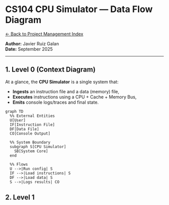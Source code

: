 # CS104 CPU Simulator — Data Flow Diagram

[← Back to Project Management Index](../../README.md)

**Author:** Javier Ruiz Galan  
**Date:** September 2025  

---

## 1. Level 0 (Context Diagram)
At a glance, the **CPU Simulator** is a single system that:
- **Ingests** an instruction file and a data (memory) file,
- **Executes** instructions using a CPU + Cache + Memory Bus,
- **Emits** console logs/traces and final state.

```mermaid
graph TD
  %% External Entities
  U[User]
  IF[Instruction File]
  DF[Data File]
  CO[Console Output]

  %% System Boundary
  subgraph S[CPU Simulator]
    SB[System Core]
  end

  %% Flows
  U -->|Run config| S
  IF -->|Load instructions| S
  DF -->|Load data| S
  S -->|Logs results| CO
```

## 2. Level 1 




